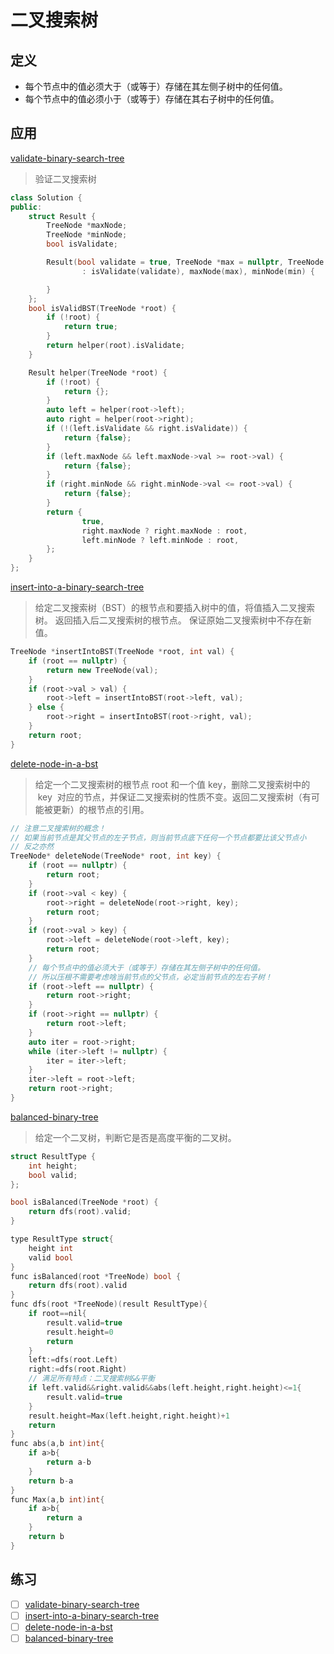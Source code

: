 # 二叉搜索树

## 定义

- 每个节点中的值必须大于（或等于）存储在其左侧子树中的任何值。
- 每个节点中的值必须小于（或等于）存储在其右子树中的任何值。

## 应用

[validate-binary-search-tree](https://leetcode-cn.com/problems/validate-binary-search-tree/)

> 验证二叉搜索树

```c++
class Solution {
public:
    struct Result {
        TreeNode *maxNode;
        TreeNode *minNode;
        bool isValidate;

        Result(bool validate = true, TreeNode *max = nullptr, TreeNode *min = nullptr)
                : isValidate(validate), maxNode(max), minNode(min) {

        }
    };
    bool isValidBST(TreeNode *root) {
        if (!root) {
            return true;
        }
        return helper(root).isValidate;
    }

    Result helper(TreeNode *root) {
        if (!root) {
            return {};
        }
        auto left = helper(root->left);
        auto right = helper(root->right);
        if (!(left.isValidate && right.isValidate)) {
            return {false};
        }
        if (left.maxNode && left.maxNode->val >= root->val) {
            return {false};
        }
        if (right.minNode && right.minNode->val <= root->val) {
            return {false};
        }
        return {
                true,
                right.maxNode ? right.maxNode : root,
                left.minNode ? left.minNode : root,
        };
    }
};
```

[insert-into-a-binary-search-tree](https://leetcode-cn.com/problems/insert-into-a-binary-search-tree/)

> 给定二叉搜索树（BST）的根节点和要插入树中的值，将值插入二叉搜索树。 返回插入后二叉搜索树的根节点。 保证原始二叉搜索树中不存在新值。

```c++
TreeNode *insertIntoBST(TreeNode *root, int val) {
    if (root == nullptr) {
        return new TreeNode(val);
    }
    if (root->val > val) {
        root->left = insertIntoBST(root->left, val);
    } else {
        root->right = insertIntoBST(root->right, val);
    }
    return root;
}
```

[delete-node-in-a-bst](https://leetcode-cn.com/problems/delete-node-in-a-bst/)

> 给定一个二叉搜索树的根节点 root 和一个值 key，删除二叉搜索树中的  key  对应的节点，并保证二叉搜索树的性质不变。返回二叉搜索树（有可能被更新）的根节点的引用。

```c++
// 注意二叉搜索树的概念！
// 如果当前节点是其父节点的左子节点，则当前节点底下任何一个节点都要比该父节点小
// 反之亦然
TreeNode* deleteNode(TreeNode* root, int key) {
    if (root == nullptr) {
        return root;
    }
    if (root->val < key) {
        root->right = deleteNode(root->right, key);
        return root;
    }
    if (root->val > key) {
        root->left = deleteNode(root->left, key);
        return root;
    }
    // 每个节点中的值必须大于（或等于）存储在其左侧子树中的任何值。
    // 所以压根不需要考虑啥当前节点的父节点，必定当前节点的左右子树！
    if (root->left == nullptr) {
        return root->right;
    }
    if (root->right == nullptr) {
        return root->left;
    }
    auto iter = root->right;
    while (iter->left != nullptr) {
        iter = iter->left;
    }
    iter->left = root->left;
    return root->right;
}
```

[balanced-binary-tree](https://leetcode-cn.com/problems/balanced-binary-tree/)

> 给定一个二叉树，判断它是否是高度平衡的二叉树。

```c++
struct ResultType {
    int height;
    bool valid;
};

bool isBalanced(TreeNode *root) {
    return dfs(root).valid;
}

type ResultType struct{
    height int
    valid bool
}
func isBalanced(root *TreeNode) bool {
    return dfs(root).valid
}
func dfs(root *TreeNode)(result ResultType){
    if root==nil{
        result.valid=true
        result.height=0
        return
    }
    left:=dfs(root.Left)
    right:=dfs(root.Right)
    // 满足所有特点：二叉搜索树&&平衡
    if left.valid&&right.valid&&abs(left.height,right.height)<=1{
        result.valid=true
    }
    result.height=Max(left.height,right.height)+1
    return
}
func abs(a,b int)int{
    if a>b{
        return a-b
    }
    return b-a
}
func Max(a,b int)int{
    if a>b{
        return a
    }
    return b
}

```

## 练习

- [ ] [validate-binary-search-tree](https://leetcode-cn.com/problems/validate-binary-search-tree/)
- [ ] [insert-into-a-binary-search-tree](https://leetcode-cn.com/problems/insert-into-a-binary-search-tree/)
- [ ] [delete-node-in-a-bst](https://leetcode-cn.com/problems/delete-node-in-a-bst/)
- [ ] [balanced-binary-tree](https://leetcode-cn.com/problems/balanced-binary-tree/)
